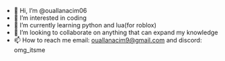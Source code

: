 - 👋 Hi, I’m @ouallanacim06
- 👀 I’m interested in coding
- 🌱 I’m currently learning python and lua(for roblox)
- 💞️ I’m looking to collaborate on anything that can expand my knowledge
- 📫 How to reach me email: ouallanacim9@gmail.com and discord: omg_itsme

<!---
ouallanacim06/ouallanacim06 is a ✨ special ✨ repository because its `README.md` (this file) appears on your GitHub profile.
You can click the Preview link to take a look at your changes.
--->
